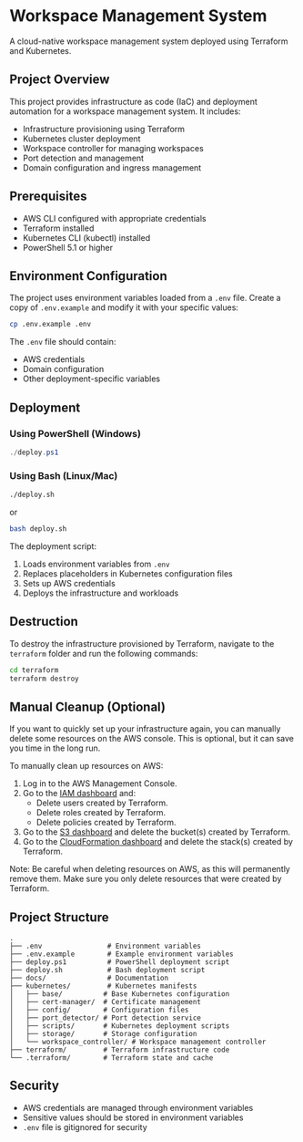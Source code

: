 # Workspace Management System

A cloud-native workspace management system deployed using Terraform and Kubernetes.

## Project Overview

This project provides infrastructure as code (IaC) and deployment automation for a workspace management system. It includes:
- Infrastructure provisioning using Terraform
- Kubernetes cluster deployment
- Workspace controller for managing workspaces
- Port detection and management
- Domain configuration and ingress management

## Prerequisites

- AWS CLI configured with appropriate credentials
- Terraform installed
- Kubernetes CLI (kubectl) installed
- PowerShell 5.1 or higher

## Environment Configuration

The project uses environment variables loaded from a `.env` file. Create a copy of `.env.example` and modify it with your specific values:

```bash
cp .env.example .env
```

The `.env` file should contain:
- AWS credentials
- Domain configuration
- Other deployment-specific variables

## Deployment

### Using PowerShell (Windows)

```powershell
./deploy.ps1
```

### Using Bash (Linux/Mac)

```bash
./deploy.sh
```

or 

```bash
bash deploy.sh
```

The deployment script:
1. Loads environment variables from `.env`
2. Replaces placeholders in Kubernetes configuration files
3. Sets up AWS credentials
4. Deploys the infrastructure and workloads

## Destruction

To destroy the infrastructure provisioned by Terraform, navigate to the `terraform` folder and run the following commands:

```bash
cd terraform
terraform destroy
```
## Manual Cleanup (Optional)

If you want to quickly set up your infrastructure again, you can manually delete some resources on the AWS console. This is optional, but it can save you time in the long run.

To manually clean up resources on AWS:

1. Log in to the AWS Management Console.
2. Go to the [IAM dashboard](https://console.aws.amazon.com/iam) and:
	* Delete users created by Terraform.
	* Delete roles created by Terraform.
	* Delete policies created by Terraform.
3. Go to the [S3 dashboard](https://console.aws.amazon.com/s3) and delete the bucket(s) created by Terraform.
4. Go to the [CloudFormation dashboard](https://console.aws.amazon.com/cloudformation) and delete the stack(s) created by Terraform.

Note: Be careful when deleting resources on AWS, as this will permanently remove them. Make sure you only delete resources that were created by Terraform.

## Project Structure

```
.
├── .env                # Environment variables
├── .env.example        # Example environment variables
├── deploy.ps1          # PowerShell deployment script
├── deploy.sh           # Bash deployment script
├── docs/               # Documentation
├── kubernetes/         # Kubernetes manifests
│   ├── base/          # Base Kubernetes configuration
│   ├── cert-manager/  # Certificate management
│   ├── config/        # Configuration files
│   ├── port_detector/ # Port detection service
│   ├── scripts/       # Kubernetes deployment scripts
│   ├── storage/       # Storage configuration
│   └── workspace_controller/ # Workspace management controller
├── terraform/         # Terraform infrastructure code
└── .terraform/        # Terraform state and cache
```

## Security

- AWS credentials are managed through environment variables
- Sensitive values should be stored in environment variables
- `.env` file is gitignored for security
